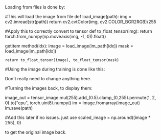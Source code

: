 Loading from files is done by:

#This will load the image from file
def load_image(path):
    img = cv2.imread(str(path))
    return cv2.cvtColor(img, cv2.COLOR_BGR2RGB)/255

#Apply this to correctly convert to tensor
def to_float_tensor(img):
    return torch.from_numpy(np.moveaxis(img, -1, 0)).float()


getitem method(idx):
    image = load_image(im_path[idx])
    mask  = load_image(im_path[idx])

    return to_float_tensor(image), to_float_tensor(mask)



#Using the image during training is done like this:

Don't really need to change anything here.



#Turning the images back, to display them:

image_out = tensor_image.mul(255).add_(0.5).clamp_(0,255).permute(1, 2, 0).to("cpu", torch.uint8).numpy()
im = Image.fromarray(image_out)
im.save(path)

#Add this later if no issues.
just use scaled_image = np.around((image * 255), 0) 

to get the original image back.